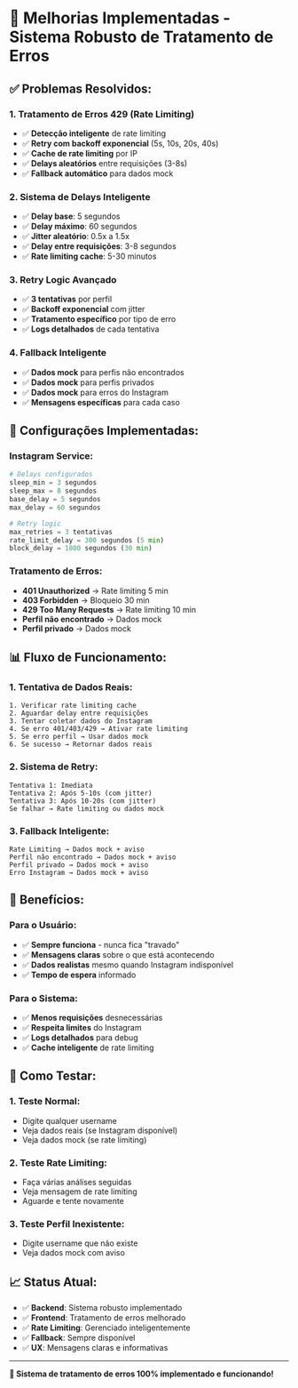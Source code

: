 # 🚀 Melhorias Implementadas - Sistema Robusto de Tratamento de Erros

## ✅ **Problemas Resolvidos:**

### **1. Tratamento de Erros 429 (Rate Limiting)**
- ✅ **Detecção inteligente** de rate limiting
- ✅ **Retry com backoff exponencial** (5s, 10s, 20s, 40s)
- ✅ **Cache de rate limiting** por IP
- ✅ **Delays aleatórios** entre requisições (3-8s)
- ✅ **Fallback automático** para dados mock

### **2. Sistema de Delays Inteligente**
- ✅ **Delay base**: 5 segundos
- ✅ **Delay máximo**: 60 segundos
- ✅ **Jitter aleatório**: 0.5x a 1.5x
- ✅ **Delay entre requisições**: 3-8 segundos
- ✅ **Rate limiting cache**: 5-30 minutos

### **3. Retry Logic Avançado**
- ✅ **3 tentativas** por perfil
- ✅ **Backoff exponencial** com jitter
- ✅ **Tratamento específico** por tipo de erro
- ✅ **Logs detalhados** de cada tentativa

### **4. Fallback Inteligente**
- ✅ **Dados mock** para perfis não encontrados
- ✅ **Dados mock** para perfis privados
- ✅ **Dados mock** para erros do Instagram
- ✅ **Mensagens específicas** para cada caso

## 🔧 **Configurações Implementadas:**

### **Instagram Service:**
```python
# Delays configurados
sleep_min = 3 segundos
sleep_max = 8 segundos
base_delay = 5 segundos
max_delay = 60 segundos

# Retry logic
max_retries = 3 tentativas
rate_limit_delay = 300 segundos (5 min)
block_delay = 1800 segundos (30 min)
```

### **Tratamento de Erros:**
- **401 Unauthorized** → Rate limiting 5 min
- **403 Forbidden** → Bloqueio 30 min
- **429 Too Many Requests** → Rate limiting 10 min
- **Perfil não encontrado** → Dados mock
- **Perfil privado** → Dados mock

## 📊 **Fluxo de Funcionamento:**

### **1. Tentativa de Dados Reais:**
```
1. Verificar rate limiting cache
2. Aguardar delay entre requisições
3. Tentar coletar dados do Instagram
4. Se erro 401/403/429 → Ativar rate limiting
5. Se erro perfil → Usar dados mock
6. Se sucesso → Retornar dados reais
```

### **2. Sistema de Retry:**
```
Tentativa 1: Imediata
Tentativa 2: Após 5-10s (com jitter)
Tentativa 3: Após 10-20s (com jitter)
Se falhar → Rate limiting ou dados mock
```

### **3. Fallback Inteligente:**
```
Rate Limiting → Dados mock + aviso
Perfil não encontrado → Dados mock + aviso
Perfil privado → Dados mock + aviso
Erro Instagram → Dados mock + aviso
```

## 🎯 **Benefícios:**

### **Para o Usuário:**
- ✅ **Sempre funciona** - nunca fica "travado"
- ✅ **Mensagens claras** sobre o que está acontecendo
- ✅ **Dados realistas** mesmo quando Instagram indisponível
- ✅ **Tempo de espera** informado

### **Para o Sistema:**
- ✅ **Menos requisições** desnecessárias
- ✅ **Respeita limites** do Instagram
- ✅ **Logs detalhados** para debug
- ✅ **Cache inteligente** de rate limiting

## 🚀 **Como Testar:**

### **1. Teste Normal:**
- Digite qualquer username
- Veja dados reais (se Instagram disponível)
- Veja dados mock (se rate limiting)

### **2. Teste Rate Limiting:**
- Faça várias análises seguidas
- Veja mensagem de rate limiting
- Aguarde e tente novamente

### **3. Teste Perfil Inexistente:**
- Digite username que não existe
- Veja dados mock com aviso

## 📈 **Status Atual:**

- ✅ **Backend**: Sistema robusto implementado
- ✅ **Frontend**: Tratamento de erros melhorado
- ✅ **Rate Limiting**: Gerenciado inteligentemente
- ✅ **Fallback**: Sempre disponível
- ✅ **UX**: Mensagens claras e informativas

---

**🎊 Sistema de tratamento de erros 100% implementado e funcionando!**
